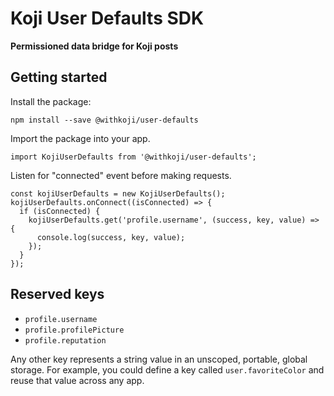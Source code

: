# Koji User Defaults SDK
**Permissioned data bridge for Koji posts**

## Getting started

Install the package:
```
npm install --save @withkoji/user-defaults
```

Import the package into your app.
```
import KojiUserDefaults from '@withkoji/user-defaults';
```

Listen for "connected" event before making requests.
```
const kojiUserDefaults = new KojiUserDefaults();
kojiUserDefaults.onConnect((isConnected) => {
  if (isConnected) {
    kojiUserDefaults.get('profile.username', (success, key, value) => {
      console.log(success, key, value);
    });
  }
});
```

## Reserved keys

- `profile.username`
- `profile.profilePicture`
- `profile.reputation`

Any other key represents a string value in an unscoped, portable, global storage. For example, you could define a key called `user.favoriteColor` and reuse that value across any app.
